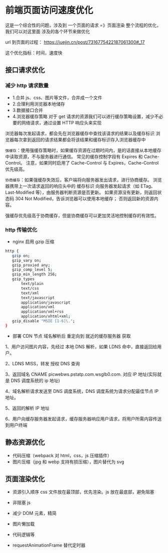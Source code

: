 # 前端页面访问速度优化

这是一个综合性的问题，涉及到 一个页面的请求 =》页面渲染 整个流程的优化，我们可以对这里面 涉及的各个环节来做优化

url 到页面的过程： https://juejin.cn/post/7316775422187061300#_17

这个优化指标：时间，速度快

## 接口请求优化

### 减少 http 请求数量

- 1.合并 js、css、图片等文件，合并成一个文件
- 2.合理利用浏览器本地储存
- 3.数据接口合并
- 4.浏览器缓存策略
  对于 get 请求的资源我们可以进行缓存策略设置，减少不必要的网络请求，通过设置 HTTP 响应头来实现

浏览器每次发起请求，都会先在浏览器缓存中查找该请求的结果以及缓存标识
浏览器每次拿到返回的请求结果都会将该结果和缓存标识存入浏览器缓存中

`强缓存`：使用强缓存策略时，如果缓存资源在过期时间内，是的话直接从本地缓存中读取资源，不与服务器进行通信。
常见的缓存控制字段有 Expires 和 Cache-Control。
注意，如果同时启用了 Cache-Control 与 Expires，Cache-Control 优先级高。

`协商缓存`：如果强缓存失效后，客户端将向服务器发出请求，进行协商缓存。
浏览器携带上一次请求返回的响应头中的 缓存标识 向服务器发起请求（如 ETag、Last-Modified 等），由服务器判断资源是否更新。
如果资源没有更新，则返回状态码 304 Not Modified，告诉浏览器可以使用本地缓存；
否则返回新的资源内容。

强缓存优先级高于协商缓存，但是协商缓存可以更加灵活地控制缓存的有效性。

### http 传输优化

- nginx 启用 gzip 压缩

```sh
http {
   gzip on;
   gzip_vary on;
   gzip_proxied any;
   gzip_comp_level 5;
   gzip_min_length 256;
   gzip_types
       text/plain
       text/css
       text/xml
       text/javascript
       application/javascript
       application/xml
       application/xml+rss
       application/xhtml+xml;
   gzip_disable "MSIE [1-6]\.";
}
```

- 部署 CDN 节点
  域名解析后 重定向到 就近的缓存服务器 获取

1、用户访问图片内容，先经过 本地 DNS 解析，如果 LDNS 命中，直接返回给用户。

2、LDNS MISS，转发 授权 DNS 查询

3、返回域名 CNAME picwebws.pstatp.com.wsglb0.com. 对应 IP 地址(实际就是 DNS 调度系统的 ip 地址)

4、域名解析请求发送至 DNS 调度系统，DNS 调度系统为请求分配最佳节点 IP 地址。

5、返回的解析 IP 地址

6、用户向缓存服务器发起请求，缓存服务器响应用户请求，将用户所需内容传送到用户终端

## 静态资源优化

- 代码压缩（webpack 对 html，css，js 压缩插件）
- 图片压缩（jpg 和 webp 支持有损压缩），图片替代为 svg

## 页面渲染优化

- 资源引入顺序
  css 文件放在最顶部，优先渲染。js 放在最底部，避免阻塞

- 非阻塞 js
- 减少 DOM 元素，精简
- 图片懒加载
- 代码逻辑等
- requestAnimationFrame 替代定时器
